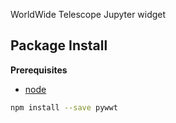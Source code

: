 WorldWide Telescope Jupyter widget

Package Install
---------------

**Prerequisites**
- [node](http://nodejs.org/)

```bash
npm install --save pywwt
```
